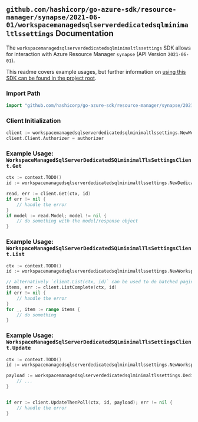 
## `github.com/hashicorp/go-azure-sdk/resource-manager/synapse/2021-06-01/workspacemanagedsqlserverdedicatedsqlminimaltlssettings` Documentation

The `workspacemanagedsqlserverdedicatedsqlminimaltlssettings` SDK allows for interaction with Azure Resource Manager `synapse` (API Version `2021-06-01`).

This readme covers example usages, but further information on [using this SDK can be found in the project root](https://github.com/hashicorp/go-azure-sdk/tree/main/docs).

### Import Path

```go
import "github.com/hashicorp/go-azure-sdk/resource-manager/synapse/2021-06-01/workspacemanagedsqlserverdedicatedsqlminimaltlssettings"
```


### Client Initialization

```go
client := workspacemanagedsqlserverdedicatedsqlminimaltlssettings.NewWorkspaceManagedSqlServerDedicatedSQLminimalTlsSettingsClientWithBaseURI("https://management.azure.com")
client.Client.Authorizer = authorizer
```


### Example Usage: `WorkspaceManagedSqlServerDedicatedSQLminimalTlsSettingsClient.Get`

```go
ctx := context.TODO()
id := workspacemanagedsqlserverdedicatedsqlminimaltlssettings.NewDedicatedSQLMinimalTLSSettingID("12345678-1234-9876-4563-123456789012", "example-resource-group", "workspaceName", "dedicatedSQLMinimalTLSSettingName")

read, err := client.Get(ctx, id)
if err != nil {
	// handle the error
}
if model := read.Model; model != nil {
	// do something with the model/response object
}
```


### Example Usage: `WorkspaceManagedSqlServerDedicatedSQLminimalTlsSettingsClient.List`

```go
ctx := context.TODO()
id := workspacemanagedsqlserverdedicatedsqlminimaltlssettings.NewWorkspaceID("12345678-1234-9876-4563-123456789012", "example-resource-group", "workspaceName")

// alternatively `client.List(ctx, id)` can be used to do batched pagination
items, err := client.ListComplete(ctx, id)
if err != nil {
	// handle the error
}
for _, item := range items {
	// do something
}
```


### Example Usage: `WorkspaceManagedSqlServerDedicatedSQLminimalTlsSettingsClient.Update`

```go
ctx := context.TODO()
id := workspacemanagedsqlserverdedicatedsqlminimaltlssettings.NewWorkspaceID("12345678-1234-9876-4563-123456789012", "example-resource-group", "workspaceName")

payload := workspacemanagedsqlserverdedicatedsqlminimaltlssettings.DedicatedSQLMinimalTLSSettings{
	// ...
}


if err := client.UpdateThenPoll(ctx, id, payload); err != nil {
	// handle the error
}
```
